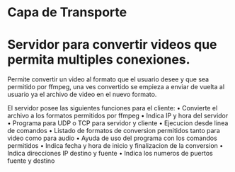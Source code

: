 # Capa de Transporte

# Servidor para convertir videos que permita multiples conexiones. 

Permite convertir un video al formato que el usuario desee y que sea permitido por ffmpeg, una ves
convertido se empieza a enviar de vuelta al usuario ya el archivo de video en el nuevo formato.

El servidor posee las siguientes funciones para el cliente:
• Convierte el archivo a los formatos permitidos por ffmpeg
• Indica IP y hora del servidor
• Programa para UDP o TCP para servidor y cliente
• Ejecucion desde linea de comandos
• Listado de formatos de conversion permitidos tanto para video como para audio
• Ayuda de uso del programa con los comandos permitidos
• Indica fecha y hora de inicio y finalizacion de la conversion
• Indica direcciones IP destino y fuente
• Indica los numeros de puertos fuente y destino

